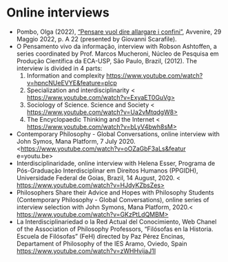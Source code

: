# Online interviews

* Pombo, Olga (2022),  [“Pensare vuol dire allargare i confini”](https://www.avvenire.it/agora/pagine/pensare-vuol-dire-allargare-i-confini), Avvenire, 29 Maggio 2022, p. A 22 (presented by Giovanni Scarafile). 
*	O Pensamento vivo da informação, interview with Robson Ashtoffen, a series coordinated by Prof. Marcos Mucheroni, Núcleo de Pesquisa em Produção Científica da ECA-USP, São Paulo, Brazil, (2012).  The interview is divided in 4 parts: 
     1.	Information and complexity      <https://www.youtube.com/watch?v=hpncNUeEVYE&feature=plcp>
     2.	Specialization and interdisciplinarity      < https://www.youtube.com/watch?v=ExyaET0GuVg>
     3.	Sociology of Science. Science and Society      < https://www.youtube.com/watch?v=Ua2vMtqdgW8>
     4.	The Encyclopaedic Thinking and the Internet      < https://www.youtube.com/watch?v=bLyV4bwh8sM>
*	Contemporary Philosophy - Global Conversations, online interview with John Symos, Mana Platform, 7 July 2020.
<https://www.youtube.com/watch?v=oOZaGbF3aLs&featur	e=youtu.be>
* Interdisciplinaridade, online interview with Helena Esser, Programa de Pós-Graduação Interdisciplinar em Direitos Humanos (PPGIDH), Universidade Federal de Goias, Brazil, 14 August, 2020. < https://www.youtube.com/watch?v=HJdyKZbsZes>
* Philosophers Share their Advice and Hopes with Philosophy Students (Contemporary Philosophy - Global Conversations), online series of interview selection with John Symons, Mana Platform, 2020.< https://www.youtube.com/watch?v=GKzPtLdQMBM>
* La Interdisciplinariedad o la Red Actual del Conocimiento, Web Chanel of the Association of Philosophy Professors, “Filósofas en la Historia. Escuela de Filósofas” (FeH) directed by Paz Pérez Encinas, Departament of Philosophy of the IES Aramo, Oviedo, Spain
<https://www.youtube.com/watch?v=zWHHvijaJ1I>
